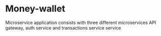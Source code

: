 # Money-wallet
Microservice application consists with three different microservices API gateway, auth service and transactions service service
